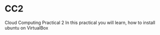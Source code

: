 # CC2
Cloud Computing Practical 2 
In this practical you will learn, how to install ubuntu on VirtualBox
